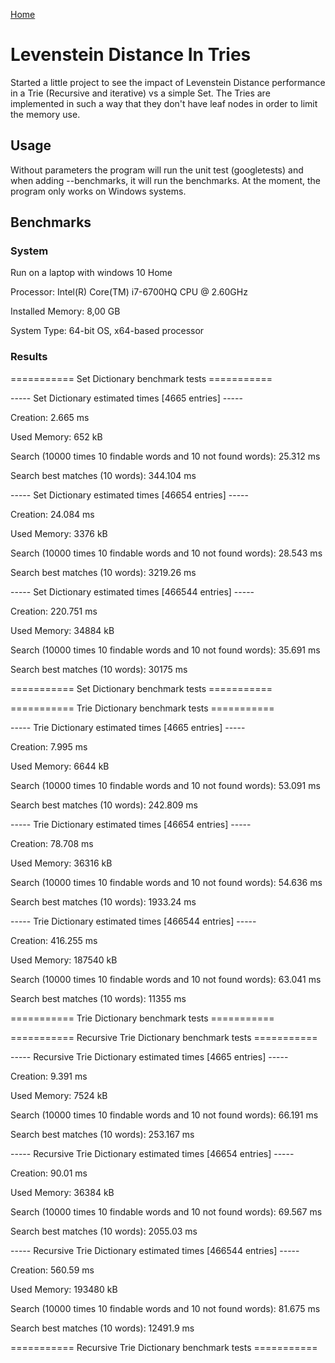 [Home](https://github.com/Starterware/Training)

# Levenstein Distance In Tries

Started a little project to see the impact of Levenstein Distance performance in a Trie (Recursive and iterative) vs a simple Set.
The Tries are implemented in such a way that they don't have leaf nodes in order to limit the memory use. 

## Usage

Without parameters the program will run the unit test (googletests) and when adding --benchmarks, it will run the benchmarks.
At the moment, the program only works on Windows systems.

## Benchmarks

### System

Run on a laptop with windows 10 Home

Processor: Intel(R) Core(TM) i7-6700HQ CPU @ 2.60GHz

Installed Memory: 8,00 GB

System Type: 64-bit OS, x64-based processor

### Results

=========== Set Dictionary benchmark tests ===========

----- Set Dictionary estimated times [4665 entries] -----

  Creation: 2.665 ms
  
  Used Memory: 652 kB
  
  Search (10000 times 10 findable words and 10 not found words): 25.312 ms
  
  Search best matches (10 words): 344.104 ms

----- Set Dictionary estimated times [46654 entries] -----

  Creation: 24.084 ms
  
  Used Memory: 3376 kB
  
  Search (10000 times 10 findable words and 10 not found words): 28.543 ms
  
  Search best matches (10 words): 3219.26 ms

----- Set Dictionary estimated times [466544 entries] -----

  Creation: 220.751 ms
  
  Used Memory: 34884 kB
  
  Search (10000 times 10 findable words and 10 not found words): 35.691 ms
  
  Search best matches (10 words): 30175 ms

=========== Set Dictionary benchmark tests ===========

=========== Trie Dictionary benchmark tests ===========

----- Trie Dictionary estimated times [4665 entries] -----

  Creation: 7.995 ms
  
  Used Memory: 6644 kB
  
  Search (10000 times 10 findable words and 10 not found words): 53.091 ms
  
  Search best matches (10 words): 242.809 ms

----- Trie Dictionary estimated times [46654 entries] -----

  Creation: 78.708 ms
  
  Used Memory: 36316 kB
  
  Search (10000 times 10 findable words and 10 not found words): 54.636 ms
  
  Search best matches (10 words): 1933.24 ms

----- Trie Dictionary estimated times [466544 entries] -----

  Creation: 416.255 ms
  
  Used Memory: 187540 kB
  
  Search (10000 times 10 findable words and 10 not found words): 63.041 ms
  
  Search best matches (10 words): 11355 ms

=========== Trie Dictionary benchmark tests ===========

=========== Recursive Trie Dictionary benchmark tests ===========

----- Recursive Trie Dictionary estimated times [4665 entries] -----

  Creation: 9.391 ms
  
  Used Memory: 7524 kB
  
  Search (10000 times 10 findable words and 10 not found words): 66.191 ms
  
  Search best matches (10 words): 253.167 ms
  

----- Recursive Trie Dictionary estimated times [46654 entries] -----

  Creation: 90.01 ms
  
  Used Memory: 36384 kB
  
  Search (10000 times 10 findable words and 10 not found words): 69.567 ms
  
  Search best matches (10 words): 2055.03 ms

----- Recursive Trie Dictionary estimated times [466544 entries] -----

  Creation: 560.59 ms
  
  Used Memory: 193480 kB
  
  Search (10000 times 10 findable words and 10 not found words): 81.675 ms
  
  Search best matches (10 words): 12491.9 ms

=========== Recursive Trie Dictionary benchmark tests ===========
